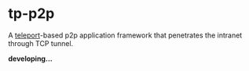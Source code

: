 # tp-p2p

A [teleport](https://github.com/henrylee2cn/teleport)-based p2p application framework that penetrates the intranet through TCP tunnel.

**developing...**